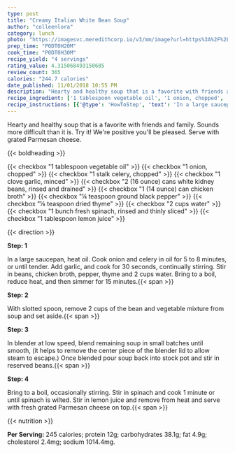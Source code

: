 ```yaml
---
type: post
title: "Creamy Italian White Bean Soup"
author: "colleenlora"
category: lunch
photo: "https://imagesvc.meredithcorp.io/v3/mm/image?url=https%3A%2F%2Fimages.media-allrecipes.com%2Fuserphotos%2F5969286.jpg"
prep_time: "P0DT0H20M"
cook_time: "P0DT0H30M"
recipe_yield: "4 servings"
rating_value: 4.315068493150685
review_count: 365
calories: "244.7 calories"
date_published: 11/01/2018 10:55 PM
description: "Hearty and healthy soup that is a favorite with friends and family. Sounds more difficult than it is. Try it! We're positive you'll be pleased. Serve with grated Parmesan cheese."
recipe_ingredient: ['1 tablespoon vegetable oil', '1 onion, chopped', '1 stalk celery, chopped', '1 clove garlic, minced', '2 (16 ounce) cans white kidney beans, rinsed and drained', '1 (14 ounce) can chicken broth', '¼ teaspoon ground black pepper', '⅛ teaspoon dried thyme', '2 cups water', '1 bunch fresh spinach, rinsed and thinly sliced', '1 tablespoon lemon juice']
recipe_instructions: [{'@type': 'HowToStep', 'text': 'In a large saucepan, heat oil.  Cook onion and celery in oil for 5 to 8 minutes, or until tender. Add garlic, and cook for 30 seconds, continually stirring.  Stir in beans, chicken broth, pepper, thyme and 2 cups water. Bring to a boil, reduce heat, and then simmer for 15 minutes.\n'}, {'@type': 'HowToStep', 'text': 'With slotted spoon, remove 2 cups of the bean and vegetable mixture from soup and set aside.\n'}, {'@type': 'HowToStep', 'text': 'In blender at low speed, blend remaining soup in small batches until smooth, (it helps to remove the center piece of the blender lid to allow steam to escape.)  Once blended pour soup back into stock pot and stir in reserved beans.\n'}, {'@type': 'HowToStep', 'text': 'Bring to a boil, occasionally stirring.  Stir in spinach and cook 1 minute or until spinach is wilted. Stir in lemon juice and remove from heat and serve with fresh grated Parmesan cheese on top.\n'}]
---
```


Hearty and healthy soup that is a favorite with friends and family. Sounds more difficult than it is. Try it! We're positive you'll be pleased. Serve with grated Parmesan cheese. 

{{< boldheading >}}

{{< checkbox "1 tablespoon vegetable oil" >}}
{{< checkbox "1  onion, chopped" >}}
{{< checkbox "1 stalk celery, chopped" >}}
{{< checkbox "1 clove garlic, minced" >}}
{{< checkbox "2 (16 ounce) cans white kidney beans, rinsed and drained" >}}
{{< checkbox "1 (14 ounce) can chicken broth" >}}
{{< checkbox "¼ teaspoon ground black pepper" >}}
{{< checkbox "⅛ teaspoon dried thyme" >}}
{{< checkbox "2 cups water" >}}
{{< checkbox "1 bunch fresh spinach, rinsed and thinly sliced" >}}
{{< checkbox "1 tablespoon lemon juice" >}}


{{< direction >}}

**Step: 1**

In a large saucepan, heat oil.  Cook onion and celery in oil for 5 to 8 minutes, or until tender. Add garlic, and cook for 30 seconds, continually stirring.  Stir in beans, chicken broth, pepper, thyme and 2 cups water. Bring to a boil, reduce heat, and then simmer for 15 minutes.{{< span >}}

**Step: 2**

With slotted spoon, remove 2 cups of the bean and vegetable mixture from soup and set aside.{{< span >}}

**Step: 3**

In blender at low speed, blend remaining soup in small batches until smooth, (it helps to remove the center piece of the blender lid to allow steam to escape.)  Once blended pour soup back into stock pot and stir in reserved beans.{{< span >}}

**Step: 4**

Bring to a boil, occasionally stirring.  Stir in spinach and cook 1 minute or until spinach is wilted. Stir in lemon juice and remove from heat and serve with fresh grated Parmesan cheese on top.{{< span >}}

{{< nutrition >}}

**Per Serving:** 245 calories; protein 12g; carbohydrates 38.1g; fat 4.9g; cholesterol 2.4mg; sodium 1014.4mg.